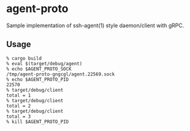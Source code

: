 # agent-proto
Sample implementation of ssh-agent(1) style daemon/client with gRPC.

## Usage
```
% cargo build
% eval $(target/debug/agent)
% echo $AGENT_PROTO_SOCK
/tmp/agent-proto-gngcgl/agent.22569.sock
% echo $AGENT_PROTO_PID
22570
% target/debug/client
total = 1
% target/debug/client
total = 2
% target/debug/client
total = 3
% kill $AGENT_PROTO_PID
```

